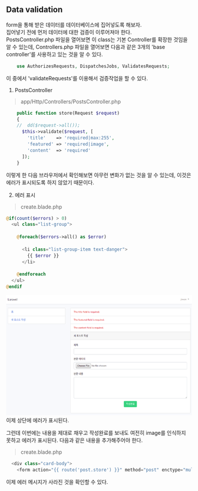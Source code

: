 
## Data validation  

form을 통해 받은 데이터를 데이터베이스에 집어넣도록 해보자.  
집어넣기 전에 먼저 데이터에 대한 검증이 이루어져야 한다.  
PostsController.php 파일을 열어보면 이 class는 기본 Controller를 확장한 것임을
알 수 있는데, Controllers.php 파일을 열어보면 다음과 같은 3개의 'base
controller'를 사용하고 있는 것을 알 수 있다. 
```php
    use AuthorizesRequests, DispatchesJobs, ValidatesRequests;
```
이 중에서 'validateRequests'를 이용해서 검증작업을 할 수 있다.  

1. PostsController
> app/Http/Controllers/PostsController.php
```php
    public function store(Request $request)
    {
    //  dd($request->all());
      $this->validate($request, [
        'title'    => 'required|max:255',
        'featured' => 'required|image',
        'content'  => 'required'
      ]);
    }
```
이렇게 한 다음 브라우저에서 확인해보면 아무런 변화가 없는 것을 알 수 있는데,
이것은 에러가 표시되도록 하지 않았기 때문이다.  

2. 에러 표시  
> create.blade.php
```php
@if(count($errors) > 0)
  <ul class="list-group">

    @foreach($errors->all() as $error)
  
      <li class="list-group-item text-danger">
        {{ $error }}
      </li>

    @endforeach
  </ul>
@endif
```
![img](./blog02.png)  
이제 상단에 에러가 표시된다.  

그런데 이번에는 내용을 제대로 채우고 작성완료를 보내도 여전히 image를 인식하지
못하고 에러가 표시된다. 다음과 같은 내용을 추가해주어야 한다.  

> create.blade.php
```php
  <div class="card-body">
    <form action="{{ route('post.store') }}" method="post" enctype="multipart/form-data">
```
이제 에러 메시지가 사라진 것을 확인할 수 있다.  


